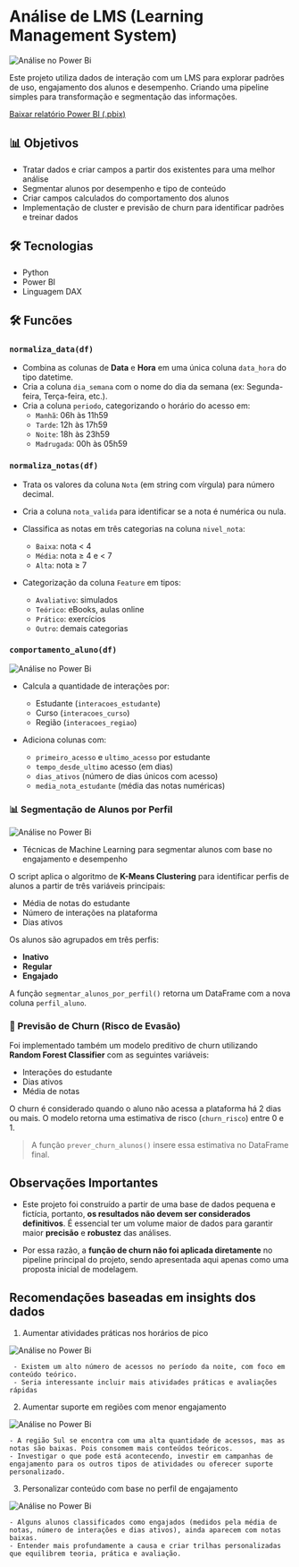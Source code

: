 # Análise de LMS (Learning Management System)

![Análise no Power Bi](imagens/visao_geral.png)
 
Este projeto utiliza dados de interação com um LMS para explorar padrões de uso, engajamento dos alunos e desempenho.
Criando uma pipeline simples para transformação e segmentação das informações.

[Baixar relatório Power BI (.pbix)](relatorio/analise.pbix)

## 📊 Objetivos

- Tratar dados e criar campos a partir dos existentes para uma melhor análise
- Segmentar alunos por desempenho e tipo de conteúdo
- Criar campos calculados do comportamento dos alunos
- Implementação de cluster e previsão de churn para identificar padrões e treinar dados


## 🛠️ Tecnologias

- Python
- Power BI
- Linguagem DAX

## 🛠️ Funcões

### `normaliza_data(df)`

- Combina as colunas de **Data** e **Hora** em uma única coluna `data_hora` do tipo datetime.
- Cria a coluna `dia_semana` com o nome do dia da semana (ex: Segunda-feira, Terça-feira, etc.).
- Cria a coluna `periodo`, categorizando o horário do acesso em:
  - `Manhã`: 06h às 11h59  
  - `Tarde`: 12h às 17h59  
  - `Noite`: 18h às 23h59  
  - `Madrugada`: 00h às 05h59

### `normaliza_notas(df)`

- Trata os valores da coluna `Nota` (em string com vírgula) para número decimal.
- Cria a coluna `nota_valida` para identificar se a nota é numérica ou nula.
- Classifica as notas em três categorias na coluna `nivel_nota`:
  - `Baixa`: nota < 4  
  - `Média`: nota ≥ 4 e < 7  
  - `Alta`: nota ≥ 7  

- Categorização da coluna `Feature` em tipos:
  - `Avaliativo`: simulados  
  - `Teórico`: eBooks, aulas online  
  - `Prático`: exercícios  
  - `Outro`: demais categorias

### `comportamento_aluno(df)`

![Análise no Power Bi](imagens/comportament_aluno.png)

- Calcula a quantidade de interações por:
  - Estudante (`interacoes_estudante`)
  - Curso (`interacoes_curso`)
  - Região (`interacoes_regiao`)

- Adiciona colunas com:
  - `primeiro_acesso` e `ultimo_acesso` por estudante
  - `tempo_desde_ultimo` acesso (em dias)
  - `dias_ativos` (número de dias únicos com acesso)
  - `media_nota_estudante` (média das notas numéricas)

### 📊 Segmentação de Alunos por Perfil

![Análise no Power Bi](imagens/segmentacao_acesso.png)

 - Técnicas de Machine Learning para segmentar alunos com base no engajamento e desempenho

 O script aplica o algoritmo de **K-Means Clustering** para identificar perfis de alunos a partir de três variáveis principais:
- Média de notas do estudante
- Número de interações na plataforma
- Dias ativos

Os alunos são agrupados em três perfis:
- **Inativo**
- **Regular**
- **Engajado**

A função `segmentar_alunos_por_perfil()` retorna um DataFrame com a nova coluna `perfil_aluno`.

### 🔮 Previsão de Churn (Risco de Evasão)

Foi implementado também um modelo preditivo de churn utilizando **Random Forest Classifier** com as seguintes variáveis:
- Interações do estudante
- Dias ativos
- Média de notas

O churn é considerado quando o aluno não acessa a plataforma há 2 dias ou mais. O modelo retorna uma estimativa de risco (`churn_risco`) entre 0 e 1.

> A função `prever_churn_alunos()` insere essa estimativa no DataFrame final.

## Observações Importantes

- Este projeto foi construído a partir de uma base de dados pequena e fictícia, portanto, **os resultados não devem ser considerados definitivos**. É essencial ter um volume maior de dados para garantir maior **precisão** e **robustez** das análises.

- Por essa razão, a **função de churn não foi aplicada diretamente** no pipeline principal do projeto, sendo apresentada aqui apenas como uma proposta inicial de modelagem.

## Recomendações baseadas em insights dos dados

1. Aumentar atividades práticas nos horários de pico

![Análise no Power Bi](imagens/analise1.png) 

     - Existem um alto número de acessos no período da noite, com foco em conteúdo teórico.
     - Seria interessante incluir mais atividades práticas e avaliações rápidas

2. Aumentar suporte em regiões com menor engajamento

![Análise no Power Bi](imagens/analise2.png)

    - A região Sul se encontra com uma alta quantidade de acessos, mas as notas são baixas. Pois consomem mais conteúdos teóricos. 
    - Investigar o que pode está acontecendo, investir em campanhas de engajamento para os outros tipos de atividades ou oferecer suporte personalizado.

3. Personalizar conteúdo com base no perfil de engajamento

![Análise no Power Bi](imagens/analise3.png)

    - Alguns alunos classificados como engajados (medidos pela média de notas, número de interações e dias ativos), ainda aparecem com notas baixas. 
    - Entender mais profundamente a causa e criar trilhas personalizadas que equilibrem teoria, prática e avaliação.
